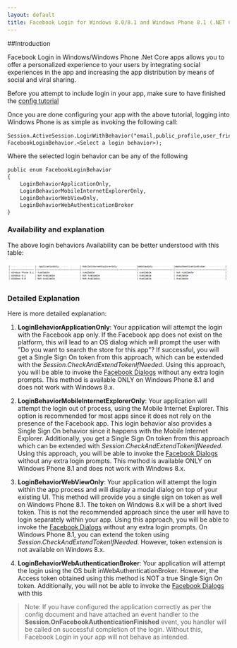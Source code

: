 ```yaml
---
layout: default
title: Facebook Login for Windows 8.0/8.1 and Windows Phone 8.1 (.NET CORE/Universal)
---
```


##Introduction

Facebook Login in Windows/Windows Phone .Net Core apps allows you to offer a personalized experience to your users by integrating social experiences in the app and increasing the app distribution by means of social and viral sharing.
 
 Before you attempt to include login in  your app, make sure to have finished the [config tutorial](/docs/windows/config)

 Once you are done configuring your app with the above tutorial, logging into Windows Phone is as simple as invoking the following call:

    Session.ActiveSession.LoginWithBehavior("email,public_profile,user_friends", FacebookLoginBehavior.<Select a login behavior>);

Where the selected login behavior can be any of the following

    public enum FacebookLoginBehavior
    {
        LoginBehaviorApplicationOnly,
        LoginBehaviorMobileInternetExplorerOnly,
        LoginBehaviorWebViewOnly,
        LoginBehaviorWebAuthenticationBroker
    }

### Availability and explanation
The above login behaviors Availability can be better understood with this table:

![Login Matrix](/docs/windows/login/login-matrix.png)
<!-- 
|                   |  ApplicationOnly                | MobileInternetExplorerOnly               |WebViewOnly                |WebAuthenticationBroker               |
| ----------------- |:-------------------------------:|:----------------------------------------:|:-------------------------:|:------------------------------------:|
| Windows Phone 8.1 | Available                       | Available                                | Available                 | Not Available                        |
| Windows 8.1       | Not Available                   | Not Available                            | Available                 | Available                            |
| Windows 8.0       | Not Available                   | Not Available                            | Available                 | Available                            |
-->

### Detailed Explanation
Here is more detailed explanation:

1. **LoginBehaviorApplicationOnly**: Your application will attempt the login with the Facebook app only. If the Facebook app does not exist on the platform, this will lead to an OS dialog which will prompt the user with "Do you want to search the store for this app"? If successful, you will get a Single Sign On token from this approach, which can be extended with the *Session.CheckAndExtendTokenIfNeeded*. Using this approach, you will be able to invoke the [Facebook Dialogs](/docs/windows/dialog) without any extra login prompts. This method is available ONLY on Windows Phone 8.1 and does not work with Windows 8.x.

2. **LoginBehaviorMobileInternetExplorerOnly**: Your application will attempt the login out of process, using the Mobile Internet Explorer. This option is recommended for most apps since it does not rely on the presence of the Facebook app. This login behavior also provides a Single Sign On behavior since it happens with the Mobile Internet Explorer. Additionally, you get a Single Sign On token from this approach which can be extended with *Session.CheckAndExtendTokenIfNeeded*. Using this approach, you will be able to invoke the [Facebook Dialogs](/docs/windows/dialog) without any extra login prompts. This method is available ONLY on Windows Phone 8.1 and does not work with Windows 8.x.

3. **LoginBehaviorWebViewOnly**: Your application will attempt the login within the app process and will display a modal dialog on top of your existing UI. This method will provide you a single sign on token as well on Windows Phone 8.1. The token on Windows 8.x will be a short lived token. This is not the recommended approach since the user will have to login separately within your app. Using this approach, you will be able to invoke the [Facebook Dialogs](/docs/windows/dialog) without any extra login prompts. On Windows Phone 8.1, you can extend the token using *Session.CheckAndExtendTokenIfNeeded*. However, token extension is not available on Windows 8.x.

4. **LoginBehaviorWebAuthenticationBroker**: Your application will attempt the login using the OS built inWebAuthenticationBroker. However, the Access token obtained using this method is NOT a true Single Sign On token. Additionally, you will not be able to invoke the [Facebook Dialogs](/docs/windows/dialog) with this

> Note: If you have configured the application correctly as per the config document and have attached an event handler to the  **Session.OnFacebookAuthenticationFinished** event, you handler will be called on successful completion of the login. Without this, Facebook Login in  your app will not behave as intended.

